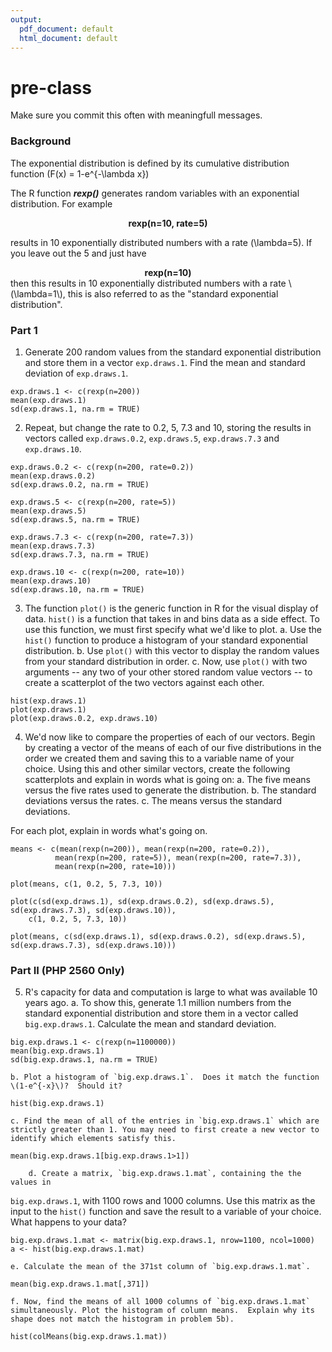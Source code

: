 ```yaml
---
output:
  pdf_document: default
  html_document: default
---
```

# pre-class


Make sure you commit this often with meaningfull messages. 

### Background

The exponential distribution is defined by its cumulative distribution function
\(F(x) = 1-e^{-\lambda x}\)

The R function ***rexp()*** generates random variables with an exponential distribution. For example 
<center><strong>rexp(n=10, rate=5)</strong> </center>

results in 10 exponentially distributed numbers with a rate \(\lambda=5\). If you leave out the 5 and just have
<center><strong>rexp(n=10) </strong></center>
then this results in 10 exponentially distributed numbers with a rate \(\lambda=1\), this is also referred to as the "standard exponential distribution". 

### Part 1


1. Generate 200 random values from the standard exponential distribution and store them in a vector `exp.draws.1`.  Find the mean and standard deviation of `exp.draws.1`.
```{r}
exp.draws.1 <- c(rexp(n=200))
mean(exp.draws.1)
sd(exp.draws.1, na.rm = TRUE)

```

2. Repeat, but change the rate to 0.2, 5, 7.3 and 10, storing the results in vectors called  `exp.draws.0.2`,  `exp.draws.5`,  `exp.draws.7.3` and  `exp.draws.10`. 


```{r}
exp.draws.0.2 <- c(rexp(n=200, rate=0.2))
mean(exp.draws.0.2)
sd(exp.draws.0.2, na.rm = TRUE)

exp.draws.5 <- c(rexp(n=200, rate=5))
mean(exp.draws.5)
sd(exp.draws.5, na.rm = TRUE)

exp.draws.7.3 <- c(rexp(n=200, rate=7.3))
mean(exp.draws.7.3)
sd(exp.draws.7.3, na.rm = TRUE)

exp.draws.10 <- c(rexp(n=200, rate=10))
mean(exp.draws.10)
sd(exp.draws.10, na.rm = TRUE)

```


3. The function `plot()` is the generic function in R for the visual display of data. `hist()` is a function that takes in and bins data as a side effect. To use this function, we must first specify what we'd like to plot.
    a. Use the `hist()` function to produce a histogram of your standard exponential distribution. 
    b. Use `plot()` with this vector to display the random values from your standard distribution in order.
    c. Now, use `plot()` with two arguments -- any two of your other stored random value vectors -- to create a scatterplot of the two vectors against each other.

```{r}
hist(exp.draws.1)
plot(exp.draws.1)
plot(exp.draws.0.2, exp.draws.10)
```

4. We'd now like to compare the properties of each of our vectors. Begin by creating a vector of the means of each of our five distributions in the order we created them and saving this to a variable name of your choice. Using this and other similar vectors, create the following scatterplots and explain in words what is going on:
    a. The five means versus the five rates used to generate the distribution.
    b. The standard deviations versus the rates.
    c. The means versus the standard deviations.

For each plot, explain in words what's going on.


```{r}
means <- c(mean(rexp(n=200)), mean(rexp(n=200, rate=0.2)), 
          mean(rexp(n=200, rate=5)), mean(rexp(n=200, rate=7.3)), 
          mean(rexp(n=200, rate=10)))

plot(means, c(1, 0.2, 5, 7.3, 10))

plot(c(sd(exp.draws.1), sd(exp.draws.0.2), sd(exp.draws.5), sd(exp.draws.7.3), sd(exp.draws.10)), 
    c(1, 0.2, 5, 7.3, 10))

plot(means, c(sd(exp.draws.1), sd(exp.draws.0.2), sd(exp.draws.5), sd(exp.draws.7.3), sd(exp.draws.10)))
```

### Part II (PHP 2560 Only)


5. R's capacity for data and computation is large to what was available 10 years ago. 
    a. To show this, generate 1.1 million numbers from the standard exponential distribution and store them in a vector called `big.exp.draws.1`. Calculate the mean and standard deviation.
    
```{r}
big.exp.draws.1 <- c(rexp(n=1100000))
mean(big.exp.draws.1)
sd(big.exp.draws.1, na.rm = TRUE)

```
    b. Plot a histogram of `big.exp.draws.1`.  Does it match the function \(1-e^{-x}\)?  Should it? 
    
```{r}    
hist(big.exp.draws.1)
```
    
    c. Find the mean of all of the entries in `big.exp.draws.1` which are strictly greater than 1. You may need to first create a new vector to identify which elements satisfy this.
    
```{r}    
mean(big.exp.draws.1[big.exp.draws.1>1])
```
        d. Create a matrix, `big.exp.draws.1.mat`, containing the the values in 
`big.exp.draws.1`, with 1100 rows and 1000 columns. Use this matrix as the input to the `hist()` function and save the result to a variable of your choice. What happens to your data?

```{r}
big.exp.draws.1.mat <- matrix(big.exp.draws.1, nrow=1100, ncol=1000)
a <- hist(big.exp.draws.1.mat)

```
    e. Calculate the mean of the 371st column of `big.exp.draws.1.mat`.
    
```{r}
mean(big.exp.draws.1.mat[,371])
```
    f. Now, find the means of all 1000 columns of `big.exp.draws.1.mat` simultaneously. Plot the histogram of column means.  Explain why its shape does not match the histogram in problem 5b).
    
```{r}
hist(colMeans(big.exp.draws.1.mat))

```
   

